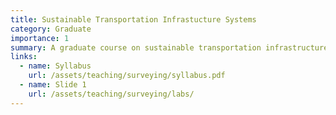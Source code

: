 ```yaml
---
title: Sustainable Transportation Infrastucture Systems 
category: Graduate
importance: 1
summary: A graduate course on sustainable transportation infrastructure that unites life-cycle cost analysis, asset management, and optimization (LP, DP, metaheuristics) to plan investment, renewal, and operations using GHG, resilience, and equity metrics.
links:
  - name: Syllabus
    url: /assets/teaching/surveying/syllabus.pdf
  - name: Slide 1
    url: /assets/teaching/surveying/labs/
---
```


